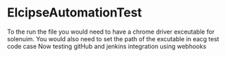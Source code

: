 # ElcipseAutomationTest
To the run the file you would need to have a chrome driver exceutable for solenuim.
You would also need to set the path of the excutable in eacg test code case
Now testing gitHub and jenkins integration using webhooks

